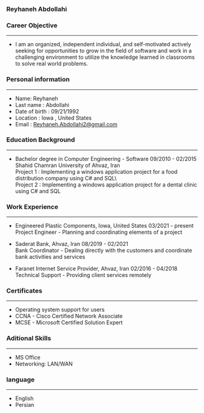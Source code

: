 
### Reyhaneh Abdollahi


### Career Objective

---
+ I am an organized, independent individual, and self-motivated actively seeking for opportunities to grow in the field of software and work in a challenging environment to         utilize the knowledge learned in classrooms to solve real world problems.


### Personal information

---
+ Name: Reyhaneh
+ Last name : Abdollahi
+ Date of birth : 09/21/1992
+ Location : Iowa , United States
+ Email : Reyhaneh.Abdollahi2@gmail.com


### Education Background

---

+ Bachelor degree in Computer Engineering - Software   09/2010 -  02/2015   
 Shahid Chamran University of Ahvaz, Iran  
 Project 1 : Implementing a windows application project for a food distribution company using C# and SQL\                                                                   
 Project 2 : Implementing a windows application project for a dental clinic using C# and SQL


### Work Experience

---
+ Engineered Plastic Components, Iowa, United States   03/2021 - present                                                                                                           
              Project Engineer - Planning and coordinating elements of a project
              
+ Saderat Bank, Ahvaz, Iran   08/2019 - 02/2021                                                                                                                                    
              Bank Coordinator - Dealing directly with the customers and coordinate bank activities and services
              
+ Faranet Internet Service Provider, Ahvaz, Iran    02/2016 - 04/2018                                                                                                              
              Technical Support - Providing client services remotely


### Certificates

---
+ Operating system support for users
+ CCNA - Cisco Certified Network Associate
+ MCSE - Microsoft Certified Solution Expert


### Aditional Skills

---
+ MS Office
+ Networking: LAN/WAN


### language

---
+ English
+ Persian

